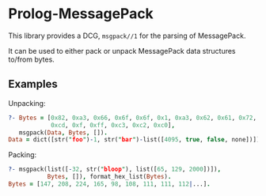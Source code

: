 # Prolog-MessagePack

This library provides a DCG, `msgpack//1` for the parsing of MessagePack.

It can be used to either pack or unpack MessagePack data structures to/from bytes.

## Examples

Unpacking:

```prolog
?- Bytes = [0x82, 0xa3, 0x66, 0x6f, 0x6f, 0x1, 0xa3, 0x62, 0x61, 0x72, 0x94,
            0xcd, 0xf, 0xff, 0xc3, 0xc2, 0xc0],
   msgpack(Data, Bytes, []).
Data = dict([str("foo")-1, str("bar")-list([4095, true, false, none])]).
```

Packing:
```prolog
?- msgpack(list([-32, str("bloop"), list([65, 129, 2000])]),
           Bytes, []), format_hex_list(Bytes).
Bytes = [147, 208, 224, 165, 98, 108, 111, 111, 112|...].
```
